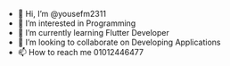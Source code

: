 - 👋 Hi, I’m @yousefm2311
- 👀 I’m interested in Programming
- 🌱 I’m currently learning Flutter Developer
- 💞️ I’m looking to collaborate on Developing Applications
- 📫 How to reach me 01012446477

<!---
yousefm2311/yousefm2311 is a ✨ special ✨ repository because its `README.md` (this file) appears on your GitHub profile.
You can click the Preview link to take a look at your changes.
--->
